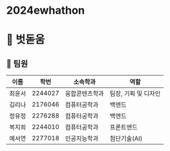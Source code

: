 # 2024ewhathon

# 🌱 벗돋움

## 💚 팀원
| 이름   | 학번    | 소속학과       | 역할           |
|------|-------|------------|--------------|
| 최윤서 | 2244027 | 융합콘텐츠학과    | 팀장, 기획 및 디자인 |
| 김리나 | 2176046 | 컴퓨터공학과     | 백엔드         |
| 정유정 | 2276288 | 컴퓨터공학과     | 백엔드         |
| 복지희 | 2244010 | 컴퓨터공학과     | 프론트엔드      |
| 예서연 | 2277018 | 인공지능학과     | 첨단기술(AI)    |

